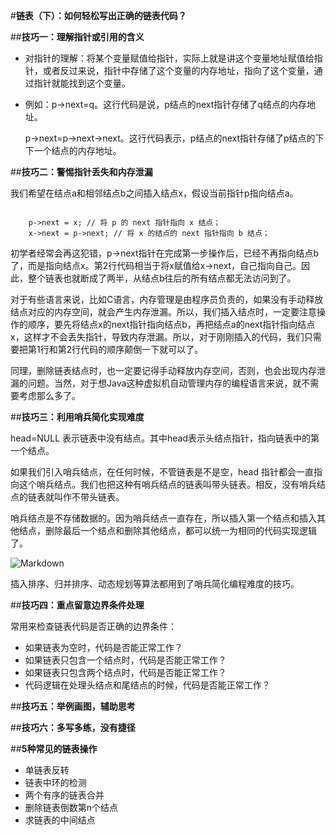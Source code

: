 #**链表（下）：如何轻松写出正确的链表代码？**

##**技巧一：理解指针或引用的含义**

*	对指针的理解：将某个变量赋值给指针，实际上就是讲这个变量地址赋值给指针，或者反过来说，指针中存储了这个变量的内存地址，指向了这个变量，通过指针就能找到这个变量。
*	例如：p->next=q。这行代码是说，p结点的next指针存储了q结点的内存地址。

	p->next=p->next->next。这行代码表示，p结点的next指针存储了p结点的下下一个结点的内存地址。

##**技巧二：警惕指针丢失和内存泄漏**

我们希望在结点a和相邻结点b之间插入结点x，假设当前指针p指向结点a。

```

	p->next = x; // 将 p 的 next 指针指向 x 结点；
	x->next = p->next; // 将 x 的结点的 next 指针指向 b 结点；

```

初学者经常会再这犯错，p->next指针在完成第一步操作后，已经不再指向结点b了，而是指向结点x。第2行代码相当于将x赋值给x->next，自己指向自己。因此，整个链表也就断成了两半，从结点b往后的所有结点都无法访问到了。

对于有些语言来说，比如C语言，内存管理是由程序员负责的，如果没有手动释放结点对应的内存空间，就会产生内存泄漏。所以，我们插入结点时，一定要注意操作的顺序，要先将结点x的next指针指向结点b，再把结点a的next指针指向结点x，这样才不会丢失指针，导致内存泄漏。所以，对于刚刚插入的代码，我们只需要把第1行和第2行代码的顺序颠倒一下就可以了。

同理，删除链表结点时，也一定要记得手动释放内存空间，否则，也会出现内存泄漏的问题。当然，对于想Java这种虚拟机自动管理内存的编程语言来说，就不需要考虑那么多了。

##**技巧三：利用哨兵简化实现难度**

head=NULL 表示链表中没有结点。其中head表示头结点指针，指向链表中的第一个结点。

如果我们引入哨兵结点，在任何时候，不管链表是不是空，head 指针都会一直指向这个哨兵结点。我们也把这种有哨兵结点的链表叫带头链表。相反，没有哨兵结点的链表就叫作不带头链表。

哨兵结点是不存储数据的。因为哨兵结点一直存在，所以插入第一个结点和插入其他结点，删除最后一个结点和删除其他结点，都可以统一为相同的代码实现逻辑了。

![Markdown](http://i1.fuimg.com/702319/c4796cfa97a54535.jpg)

插入排序、归并排序、动态规划等算法都用到了哨兵简化编程难度的技巧。

##**技巧四：重点留意边界条件处理**

常用来检查链表代码是否正确的边界条件：

*	如果链表为空时，代码是否能正常工作？
*	如果链表只包含一个结点时，代码是否能正常工作？
*	如果链表只包含两个结点时，代码是否能正常工作？
*	代码逻辑在处理头结点和尾结点的时候，代码是否能正常工作？

##**技巧五：举例画图，辅助思考**

##**技巧六：多写多练，没有捷径**

##**5种常见的链表操作**

*	单链表反转
*	链表中环的检测
*	两个有序的链表合并
*	删除链表倒数第n个结点
*	求链表的中间结点